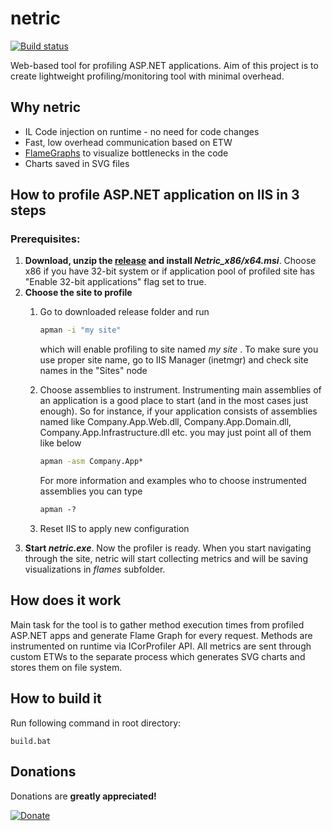 # netric

[![Build status](https://ci.appveyor.com/api/projects/status/0dwf4jdler4eodil/branch/master?svg=true)](https://ci.appveyor.com/project/MaciekLesiczka/netric/branch/master)

Web-based tool for profiling ASP.NET applications. Aim of this project is to create lightweight profiling/monitoring tool with minimal overhead. 

## Why netric
* IL Code injection on runtime - no need for code changes
* Fast, low overhead communication based on ETW
* [FlameGraphs](http://www.brendangregg.com/flamegraphs.html) to visualize bottlenecks in the code
* Charts saved in SVG files


## How to profile ASP.NET application on IIS in 3 steps

### Prerequisites:

1. __Download, unzip the [release](https://github.com/MaciekLesiczka/netric/releases/tag/v0.1-alpha) and install *Netric_x86/x64.msi*__. Choose x86 if you have 32-bit system or if application pool of profiled site has "Enable 32-bit applications" flag set to true.
2. **Choose the site to profile**
    1. Go to downloaded release folder and run

        ```bat
        apman -i "my site"
        ```
        which will enable profiling to site named *my site* . To make sure you use proper site name, go to IIS Manager (inetmgr) and check site names in the "Sites" node
    2. Choose assemblies to instrument. Instrumenting main assemblies of an application is a good place to start (and in the most cases just enough). So for instance, if your application consists of assemblies named like Company.App.Web.dll, Company.App.Domain.dll, Company.App.Infrastructure.dll etc. you may just point all of them like below
       
        ```bat
        apman -asm Company.App*
        ```
        For more information and examples who to choose instrumented assemblies you can type
        
        ```bat
        apman -?
        ```
    3. Reset IIS to apply new configuration
3. __Start *netric.exe*__. Now the profiler is ready. When you start navigating through the site, netric will start collecting metrics  and will be saving visualizations in *flames* subfolder.

## How does it work
Main task for the tool is to gather method execution times from profiled ASP.NET apps and generate Flame Graph for every request. Methods are instrumented on runtime via ICorProfiler API. All metrics are sent through custom ETWs to the separate process which generates SVG charts and stores them on file system.



## How to build it

Run following command in root directory:

```
build.bat
```

Donations
---------
Donations are **greatly appreciated!**

[![Donate](https://www.paypalobjects.com/en_US/i/btn/btn_donateCC_LG.gif)](https://www.paypal.com/cgi-bin/webscr?cmd=_donations&business=3TJSBKGZJ88L8&lc=PL&item_name=netric&item_number=netric_id&currency_code=USD&bn=PP%2dDonationsBF%3abtn_donateCC_LG%2egif%3aNonHosted)
